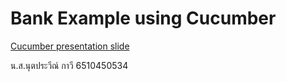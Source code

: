 # Bank Example using Cucumber

[Cucumber presentation slide](https://github.com/ladyusa/cucumber-atm/blob/master/cucumber.pdf)

น.ส.นุตประวีณ์ กาวี 6510450534
